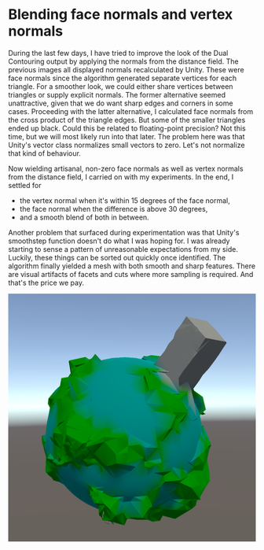 # Blending face normals and vertex normals

During the last few days,
I have tried to improve the look of the Dual Contouring output by applying the normals from the distance field.
The previous images all displayed normals recalculated by Unity.
These were face normals since the algorithm generated separate vertices for each triangle.
For a smoother look,
we could either share vertices between triangles or supply explicit normals.
The former alternative seemed unattractive, given that we do want sharp edges and corners in some cases.
Proceeding with the latter alternative,
I calculated face normals from the cross product of the triangle edges.
But some of the smaller triangles ended up black.
Could this be related to floating-point precision?
Not this time, but we will most likely run into that later.
The problem here was that Unity's vector class normalizes small vectors to zero.
Let's not normalize that kind of behaviour.

Now wielding artisanal, non-zero face normals as well as vertex normals from the distance field, I carried on with my experiments. In the end, I settled for

- the vertex normal when it's within 15 degrees of the face normal,
- the face normal when the difference is above 30 degrees,
- and a smooth blend of both in between.

Another problem that surfaced during experimentation was that Unity's smoothstep function doesn't do what I was hoping for.
I was already starting to sense a pattern of unreasonable expectations from my side.
Luckily, these things can be sorted out quickly once identified.
The algorithm finally yielded a mesh with both smooth and sharp features.
There are visual artifacts of facets and cuts where more sampling is required.
And that's the price we pay.

![Blending face normals and vertex normals](smooth.png)
